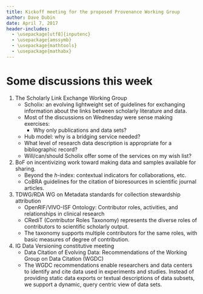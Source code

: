 ```yaml
---
title: Kickoff meeting for the proposed Provenance Working Group
author: Dave Dubin
date: April 7, 2017
header-includes:
  - \usepackage[utf8]{inputenc}
  - \usepackage{amssymb}
  - \usepackage{mathtools}
  - \usepackage{mathabx}  
---
```


# Some discussions this week

1. The Scholarly Link Exchange Working Group
    - Scholix: an evolving lightweight set of guidelines for
      exchanging information about the links between scholarly
      literature and data.
    - Most of the discussions on Wednesday were sense making exercises:
         - Why only publications and data sets?
	 - Hub model: why is a bridging service needed?
	 - What level of research data description is appropriate for a bibliographic record?
	 - Will/can/should Scholix offer some of the services on my wish list?
2. BoF on incentivizing work toward making data and samples available for sharing.
    - Beyond the *h*-index: contextual indicators for collaborations, etc.
    - CoBRA guidelines for the citation of bioresources in scientific journal articles.
3. TDWG/RDA WG on Metadata standards for collection stewardship attribution
    - OpenRIF/VIVO-ISF Ontology: Contributor roles, activities, and relationships in clinical research
    - CRediT (Contributor Roles Taxonomy) represents the diverse roles of contributors to scientific scholarly output.
    - The taxonomy supports multiple contributors for the same roles, with basic measures of degree of contribution.
4. IG Data Versioning constitutive meeting
    - Data Citation of Evolving Data: Recommendations of the Working Group on Data Citation (WGDC)
    - The WGDC recommendations enable researchers and data centers to
      identify and cite data used in experiments and studies. Instead
      of providing static data exports or textual descriptions of data
      subsets, we support a dynamic, query centric view of data sets.